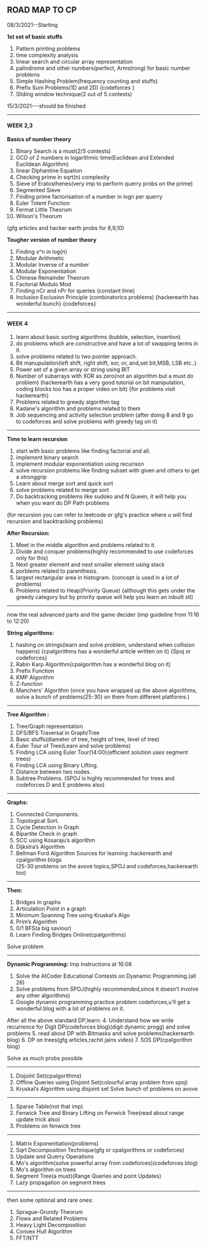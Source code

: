 ## ROAD MAP TO CP


08/3/2021--Starting

**1st set of basic stuffs**

1. Pattern printing problems 
2. time complexity analysis 
3. linear search and circular array representation  
4. palindrome and other numbers(perfect, Armstrong) for basic number problems  
5. Simple Hashing Problem(frequency counting and stuffs) 
6. Prefix Sum Problems(1D and 2D) {codeforces } 
7. Sliding window technique(2 out of 5 contests) 

15/3/2021---should be finished

----

#### WEEK 2,3

**Basics of number theory**
1. Binary Search is a must(2/5 contests) 
2. GCD of 2 numbers in logarithmic time(Euclidean and Extended Euclidean Algorithm) 
3. linear Diphantine Equation
4. Checking prime in sqrt(n) complexity 
5. Sieve of Eratosthenes(very imp to perform querry probs on the prime) 
6. Segmented Sieve
7. Finding prime factorisation of a number in logn per querry
8. Euler Totent Function
9. Fermat Little Theorum
10. Wilson's Theorum

(gfg articles and hacker earth probs for 8,9,10)

**Tougher version of number theory**

1. Finding x^n in log(n) 
2. Modular Arithmetic
3. Modular Inverse of a number
3. Modular Exponentiation
4. Chinese Remainder Theorum
5. Factorial Modulo Mod
6. Finding nCr and nPr for queries (constant time) 
7. Inclusion Exclusion Principle (combinatorics problems) {hackerearth has wonderful bunch} {codeforces}

----

#### WEEK 4

1. learn about basic sorting algorithms (bubble, selection, insertion) 
2. do problems which are constructive and have a lot of swapping terms in it. 
3. solve problems related to two pointer approach. 
4. Bit manupulation(left shift, right shift, xor, or, and,set bit,MSB, LSB etc..) 
5. Power set of a given array or string using BIT
6. Number of subarrays with XOR as zero(not an algorithm but a must do problem)
(hackerearth has a very good tutorial on bit manipulation, coding blocks too has a proper video on bit) {for problems visit hackerearth} 
7. Problems related to greedy algorithm tag
8. Kadane's algorithm and problems related to them
9. Job sequencing and activity selection problem 
(after doing 8 and 9 go to codeforces and solve problems with greedy tag on it)

----

**Time to learn recursion**
1. start with basic problems like finding factorial and all. 
2. implement binary search
3. implement modular exponentiation using recurison
4. solve recursion problems like finding subset with given and others to get a stronggrip
5. Learn about merge sort and quick sort 
6. solve problems related to merge sort
7. Do backtracking problems like sudoko and N Queen, it will help you when you want do DP Path problems

(for recursion you can refer to leetcode or gfg's practice where u will find recursion and backtracking problems) 

**After Recursion:**
1. Meet in the middle algorithm and problems related to it. 
2. Divide and conquer problems{highly recommended to use codeforces only for this} 
3. Next greater element and next smaller element using stack
4. porblems related to parenthesis. 
5. largest rectangular area in histogram. (concept is used in a lot of problems) 
6. Problems related to Heap(Priority Queue) {although this gets under the greedy category but by priority queue will help you learn an inbuilt stl)

-----

now the real advanced parts and the game decider
(imp guideline from 11:16 to 12:20)

**String algorithms:**
1. hashing on strings(learn and solve problem, understand when collision happens) {cpalgorithms has a wonderful article written on it) {Spoj or codeforces} 
2. Rabin Karp Algorithm(cpalgorithm has a wonderful blog on it) 
3. Prefix Function
4. KMP Algorithm 
5. Z-function
6. Manchers' Algorithm 
(once you have wrapped up the above algorithms, solve a bunch of problems(25-30) on them from different platforms.) 

----

**Tree Algorithm :**
1. Tree/Graph representation
2. DFS/BFS Traversal in Graph/Tree
3. Basic stuffs(diameter of tree, height of tree, level of tree)
4. Euler Tour of Tree(Learn and solve problems)
5. Finding LCA using Euler Tour(14:00){efficient solution uses segment trees)
6. Finding LCA using Binary Lifting.
7. Distance between two nodes.
8. Subtree Problems.
(SPOJ is highly recommended for trees and codeforces D and E problems also)

----

**Graphs:**
1. Connected Components.
2. Topological Sort.
3. Cycle Detection in Graph
4. Bipartite Check in graph
5. SCC using Kosaraju’s  algorithm
6. Dijkstra’s Algorithm
7. Bellman Ford Algorithm
Sources for learning :hackerearth and cpalgorithm blogs  
(25-30 problems on the avove topics,SPOJ and codeforces,hackerearth too)

----

**Then:**
1. Bridges In graphs
2. Articulation Point in a graph
3. Minimum Spanning Tree using Kruskal’s  Algo
4. Prim’s Algorithm
5. 0/1 BFS(a big saviour)
6. Learn Finding Bridges Online(cpalgorithms)

Solve problem

----

**Dynamic Programming:**
Imp instructions at 16:08
1. Solve the AtCoder Educational Contests on Dyanamic Programming.(all 26)
2. Solve problems  from SPOJ(highly recommended,since it doesn’t involve any other algorithms)
3. Google dynamic programming practice problem codeforces,u’ll get a wonderful blog with a lot of problems on it.

After all the above standard DP,learn:
4. Understand how we write recurrence for Digit DP(codeforces blog)(digit dynamic progg) and solve problems
5. read about DP with Bitmasks and solve problems(hackerearth blog)
6. DP on trees(gfg articles,rachit jains video)
7. SOS DP(cpalgorithm blog)

Solve as much probs possible

----

1. Disjoint Set(cpalgorithms)
2. Offline Queries using Disjoint Set(colourful array problem from spoj)
3. Kruskal’s Algorithm using disjoint set
Solve bunch of problems on avove

-----

1. Sparse Table(not that imp)
2. Fenwick Tree and Binary Lifting on Fenwick Tree(read about range update trick also)
3. Problems on fenwick tree

----

1. Matrix Exponentiation(problems)
2. Sqrt Decomposition Technique(gfg or cpalgorithms or codeforces)
3. Update and Querry Operations
4. Mo's algorithm(solve powerful array from codeforces)(codeforces blog)
5. Mo's algorithm on trees
6. Segment Tree(a must)(Range Queries and point Updates)
7. Lazy propagation on segment trees

----

then some optional and rare ones:
1. Sprague-Grundy Theorum
2. Flows and Related Problems
3. Heavy Light Decomposition
4. Convex Hull Algorithm
5. FFT/NTT
